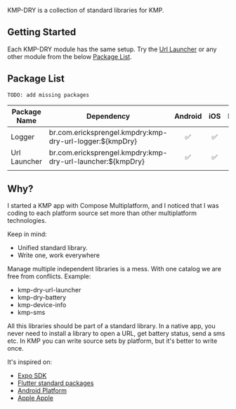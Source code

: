 KMP-DRY is a collection of standard libraries for KMP.

## Getting Started

Each KMP-DRY module has the same setup.
Try the [Url Launcher](kmp-dry-url-launcher/README.md) or any other module from the below [Package List](#package-list).

## Package List

`TODO: add missing packages`

| Package Name | Dependency                                                 | Android | iOS | Desktop | WasmJs |                  README                  |
|--------------|------------------------------------------------------------|:-------:|:---:|:-------:|:------:|:----------------------------------------:|
| Logger       | br.com.ericksprengel.kmpdry:kmp-dry-url-logger:${kmpDry}   |    ✅    |  ✅  |    ✅    | `TODO` |    [README](kmp-dry-logger/README.md)    |
| Url Launcher | br.com.ericksprengel.kmpdry:kmp-dry-url-launcher:${kmpDry} |    ✅    |  ✅  |    ✅    | `TODO` | [README](kmp-dry-url-launcher/README.md) |
|              |                                                            |         |     |         |        |                                          ||

## Why?

I started a KMP app with Compose Multiplatform, and I noticed that I was coding to each platform source set more than
other multiplatform technologies.

Keep in mind:

- Unified standard library.
- Write one, work everywhere

Manage multiple independent libraries is a mess. With one catalog we are free from conflicts.
Example:

- kmp-dry-url-launcher
- kmp-dry-battery
- kmp-device-info
- kmp-sms

All this libraries should be part of a standard library. In a native app, you never need to install a library to open a
URL, get battery status, send a sms etc. In KMP you can write source sets by platform, but it's better to write once.

It's inspired on:

- [Expo SDK](https://docs.expo.dev/versions/latest/sdk/device/)
- [Flutter standard packages](https://github.com/flutter/packages/tree/main/packages)
- [Android Platform](https://developer.android.com/reference/packages)
- [Apple Apple](https://developer.apple.com/documentation/uikit/app_and_environment)